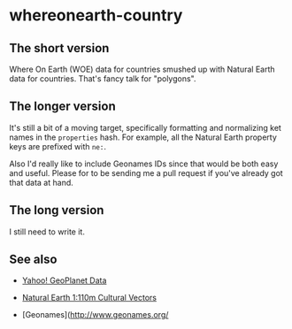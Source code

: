 whereonearth-country
==

The short version
--

Where On Earth (WOE) data for countries smushed up with Natural Earth data for
countries. That's fancy talk for "polygons".

The longer version
--

It's still a bit of a moving target, specifically formatting and normalizing ket
names in the `properties` hash. For example, all the Natural Earth property keys
are prefixed with `ne:`.

Also I'd really like to include Geonames IDs since that would be both easy and
useful. Please for to be sending me a pull request if you've already got that
data at hand.

The long version
--

I still need to write it.

See also
--

* [Yahoo! GeoPlanet Data](http://developer.yahoo.com/geo/geoplanet/data/)

* [Natural Earth 1:110m Cultural Vectors](http://www.naturalearthdata.com/downloads/110m-cultural-vectors/)

* [Geonames](http://www.geonames.org/
